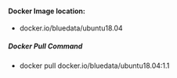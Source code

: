 #### Docker Image location:
* docker.io/bluedata/ubuntu18.04

##### Docker Pull Command 
* docker pull docker.io/bluedata/ubuntu18.04:1.1
